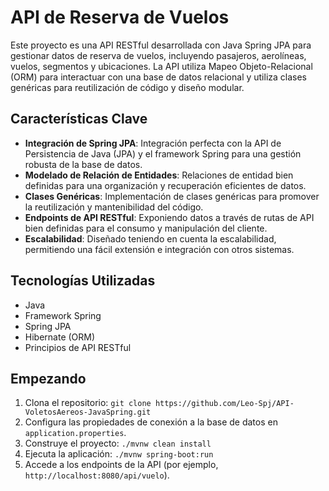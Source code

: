 # API de Reserva de Vuelos

Este proyecto es una API RESTful desarrollada con Java Spring JPA para gestionar datos de reserva de vuelos, incluyendo pasajeros, aerolíneas, vuelos, segmentos y ubicaciones. La API utiliza Mapeo Objeto-Relacional (ORM) para interactuar con una base de datos relacional y utiliza clases genéricas para reutilización de código y diseño modular.

## Características Clave

- **Integración de Spring JPA**: Integración perfecta con la API de Persistencia de Java (JPA) y el framework Spring para una gestión robusta de la base de datos.
- **Modelado de Relación de Entidades**: Relaciones de entidad bien definidas para una organización y recuperación eficientes de datos.
- **Clases Genéricas**: Implementación de clases genéricas para promover la reutilización y mantenibilidad del código.
- **Endpoints de API RESTful**: Exponiendo datos a través de rutas de API bien definidas para el consumo y manipulación del cliente.
- **Escalabilidad**: Diseñado teniendo en cuenta la escalabilidad, permitiendo una fácil extensión e integración con otros sistemas.

## Tecnologías Utilizadas

- Java
- Framework Spring
- Spring JPA
- Hibernate (ORM)
- Principios de API RESTful


## Empezando

1. Clona el repositorio: `git clone https://github.com/Leo-Spj/API-VoletosAereos-JavaSpring.git`
2. Configura las propiedades de conexión a la base de datos en `application.properties`.
3. Construye el proyecto: `./mvnw clean install`
4. Ejecuta la aplicación: `./mvnw spring-boot:run`
5. Accede a los endpoints de la API (por ejemplo, `http://localhost:8080/api/vuelo`).

